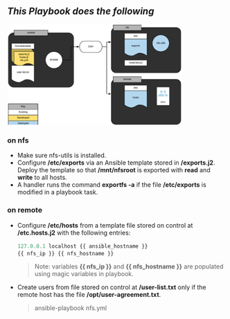 ## _This Playbook does the following_

<img src="images/Image.png" width="80%" height="50%">

### on nfs

- Make sure nfs-utils is installed.
- Configure **/etc/exports** via an Ansible template stored in **/exports.j2**. Deploy the template so that **/mnt/nfsroot** is exported with **read** and **write** to all hosts.
- A handler runs the command **exportfs -a** if the file **/etc/exports** is modified in a playbook task.

### on remote

- Configure **/etc/hosts** from a template file stored on control at **/etc.hosts.j2** with the following entries:
  ```javascript
  127.0.0.1 localhost {{ ansible_hostname }}
  {{ nfs_ip }} {{ nfs_hostname }}
  ```
  > Note: variables **{{ nfs_ip }}** and **{{ nfs_hostname }}** are populated using magic variables in playbook.
- Create users from file stored on control at **/user-list.txt** only if the remote host has the file **/opt/user-agreement.txt**.
  > ansible-playbook nfs.yml
